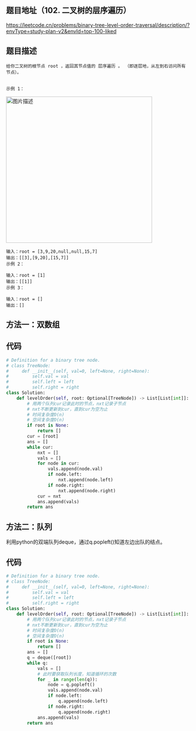 ## 题目地址（102. 二叉树的层序遍历）

https://leetcode.cn/problems/binary-tree-level-order-traversal/description/?envType=study-plan-v2&envId=top-100-liked

## 题目描述

```
给你二叉树的根节点 root ，返回其节点值的 层序遍历 。 （即逐层地，从左到右访问所有节点）。


示例 1：
```

<p>
  <img src="https://assets.leetcode.com/uploads/2021/02/19/tree1.jpg" alt="图片描述" width="400">
</p>

```
输入：root = [3,9,20,null,null,15,7]
输出：[[3],[9,20],[15,7]]
示例 2：

输入：root = [1]
输出：[[1]]
示例 3：

输入：root = []
输出：[]
```

## 方法一：双数组

## 代码

```python
# Definition for a binary tree node.
# class TreeNode:
#     def __init__(self, val=0, left=None, right=None):
#         self.val = val
#         self.left = left
#         self.right = right
class Solution:
    def levelOrder(self, root: Optional[TreeNode]) -> List[List[int]]:
        # 用两个队列cur记录此时的节点，nxt记录子节点
        # nxt不断更新到cur，直到cur为空为止
        # 时间复杂度O(n)
        # 空间复杂度O(n)
        if root is None:
            return []
        cur = [root]
        ans = []
        while cur:
            nxt = []
            vals = []
            for node in cur:
                vals.append(node.val)
                if node.left:
                    nxt.append(node.left)
                if node.right:
                    nxt.append(node.right)
            cur = nxt
            ans.append(vals)
        return ans
```

## 方法二：队列

利用python的双端队列deque，通过q.popleft()知道左边出队的结点。

## 代码

```python
# Definition for a binary tree node.
# class TreeNode:
#     def __init__(self, val=0, left=None, right=None):
#         self.val = val
#         self.left = left
#         self.right = right
class Solution:
    def levelOrder(self, root: Optional[TreeNode]) -> List[List[int]]:
        # 用两个队列cur记录此时的节点，nxt记录子节点
        # nxt不断更新到cur，直到cur为空为止
        # 时间复杂度O(n)
        # 空间复杂度O(n)
        if root is None:
            return []
        ans = []
        q = deque([root])
        while q:
            vals = []
            # 此时要获取队列长度，知道循环的次数
            for _ in range(len(q)):
                node = q.popleft()
                vals.append(node.val)
                if node.left:
                    q.append(node.left)
                if node.right:
                    q.append(node.right)
            ans.append(vals)
        return ans
```
